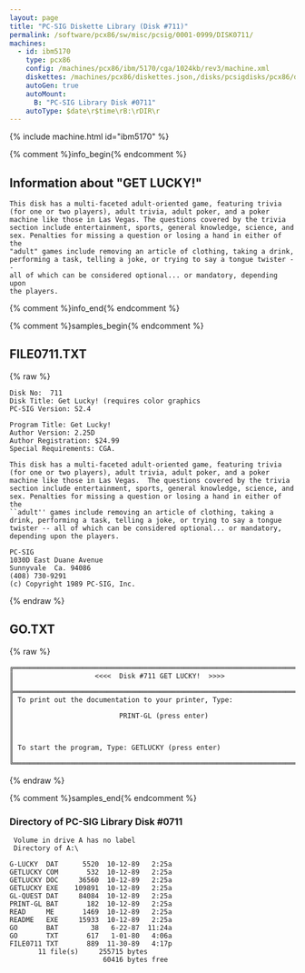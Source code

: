 ```yaml
---
layout: page
title: "PC-SIG Diskette Library (Disk #711)"
permalink: /software/pcx86/sw/misc/pcsig/0001-0999/DISK0711/
machines:
  - id: ibm5170
    type: pcx86
    config: /machines/pcx86/ibm/5170/cga/1024kb/rev3/machine.xml
    diskettes: /machines/pcx86/diskettes.json,/disks/pcsigdisks/pcx86/diskettes.json
    autoGen: true
    autoMount:
      B: "PC-SIG Library Disk #0711"
    autoType: $date\r$time\rB:\rDIR\r
---
```


{% include machine.html id="ibm5170" %}

{% comment %}info_begin{% endcomment %}

## Information about "GET LUCKY!"

    This disk has a multi-faceted adult-oriented game, featuring trivia
    (for one or two players), adult trivia, adult poker, and a poker
    machine like those in Las Vegas. The questions covered by the trivia
    section include entertainment, sports, general knowledge, science, and
    sex. Penalties for missing a question or losing a hand in either of the
    "adult" games include removing an article of clothing, taking a drink,
    performing a task, telling a joke, or trying to say a tongue twister --
    all of which can be considered optional... or mandatory, depending upon
    the players.
{% comment %}info_end{% endcomment %}

{% comment %}samples_begin{% endcomment %}

## FILE0711.TXT

{% raw %}
```
Disk No:  711
Disk Title: Get Lucky! (requires color graphics
PC-SIG Version: S2.4

Program Title: Get Lucky!
Author Version: 2.25D
Author Registration: $24.99
Special Requirements: CGA.

This disk has a multi-faceted adult-oriented game, featuring trivia
(for one or two players), adult trivia, adult poker, and a poker
machine like those in Las Vegas.  The questions covered by the trivia
section include entertainment, sports, general knowledge, science, and
sex. Penalties for missing a question or losing a hand in either of the
``adult'' games include removing an article of clothing, taking a
drink, performing a task, telling a joke, or trying to say a tongue
twister -- all of which can be considered optional... or mandatory,
depending upon the players.

PC-SIG
1030D East Duane Avenue
Sunnyvale  Ca. 94086
(408) 730-9291
(c) Copyright 1989 PC-SIG, Inc.
```
{% endraw %}

## GO.TXT

{% raw %}
```
╔═════════════════════════════════════════════════════════════════════════╗
║                    <<<<  Disk #711 GET LUCKY!  >>>>                     ║
╠═════════════════════════════════════════════════════════════════════════╣
║ To print out the documentation to your printer, Type:                   ║
║                          PRINT-GL (press enter)                         ║
║                                                                         ║
║ To start the program, Type: GETLUCKY (press enter)                      ║
╚═════════════════════════════════════════════════════════════════════════╝
```
{% endraw %}

{% comment %}samples_end{% endcomment %}

### Directory of PC-SIG Library Disk #0711

     Volume in drive A has no label
     Directory of A:\

    G-LUCKY  DAT      5520  10-12-89   2:25a
    GETLUCKY COM       532  10-12-89   2:25a
    GETLUCKY DOC     36560  10-12-89   2:25a
    GETLUCKY EXE    109891  10-12-89   2:25a
    GL-QUEST DAT     84084  10-12-89   2:25a
    PRINT-GL BAT       182  10-12-89   2:25a
    READ     ME       1469  10-12-89   2:25a
    README   EXE     15933  10-12-89   2:25a
    GO       BAT        38   6-22-87  11:24a
    GO       TXT       617   1-01-80   4:06a
    FILE0711 TXT       889  11-30-89   4:17p
           11 file(s)     255715 bytes
                           60416 bytes free
